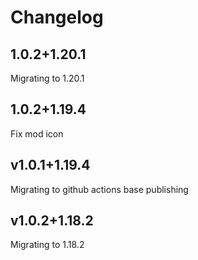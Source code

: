 # Changelog

## 1.0.2+1.20.1

Migrating to 1.20.1

## 1.0.2+1.19.4

Fix mod icon

## v1.0.1+1.19.4

Migrating to github actions base publishing

## v1.0.2+1.18.2

Migrating to 1.18.2
